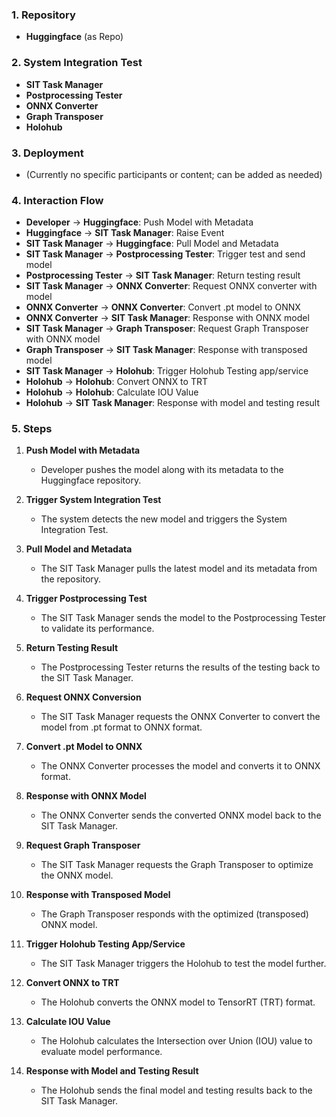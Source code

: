 ### 1. Repository

- **Huggingface** (as Repo)

### 2. System Integration Test

- **SIT Task Manager**
- **Postprocessing Tester**
- **ONNX Converter**
- **Graph Transposer**
- **Holohub**

### 3. Deployment

- (Currently no specific participants or content; can be added as needed)

### 4. Interaction Flow

- **Developer** → **Huggingface**: Push Model with Metadata
- **Huggingface** → **SIT Task Manager**: Raise Event
- **SIT Task Manager** → **Huggingface**: Pull Model and Metadata
- **SIT Task Manager** → **Postprocessing Tester**: Trigger test and send model
- **Postprocessing Tester** → **SIT Task Manager**: Return testing result
- **SIT Task Manager** → **ONNX Converter**: Request ONNX converter with model
- **ONNX Converter** → **ONNX Converter**: Convert .pt model to ONNX
- **ONNX Converter** → **SIT Task Manager**: Response with ONNX model
- **SIT Task Manager** → **Graph Transposer**: Request Graph Transposer with ONNX model
- **Graph Transposer** → **SIT Task Manager**: Response with transposed model
- **SIT Task Manager** → **Holohub**: Trigger Holohub Testing app/service
- **Holohub** → **Holohub**: Convert ONNX to TRT
- **Holohub** → **Holohub**: Calculate IOU Value
- **Holohub** → **SIT Task Manager**: Response with model and testing result

### 5. Steps

1. **Push Model with Metadata**
   - Developer pushes the model along with its metadata to the Huggingface repository.

2. **Trigger System Integration Test**
   - The system detects the new model and triggers the System Integration Test.

3. **Pull Model and Metadata**
   - The SIT Task Manager pulls the latest model and its metadata from the repository.

4. **Trigger Postprocessing Test**
   - The SIT Task Manager sends the model to the Postprocessing Tester to validate its performance.

5. **Return Testing Result**
   - The Postprocessing Tester returns the results of the testing back to the SIT Task Manager.

6. **Request ONNX Conversion**
   - The SIT Task Manager requests the ONNX Converter to convert the model from .pt format to ONNX format.

7. **Convert .pt Model to ONNX**
   - The ONNX Converter processes the model and converts it to ONNX format.

8. **Response with ONNX Model**
   - The ONNX Converter sends the converted ONNX model back to the SIT Task Manager.

9. **Request Graph Transposer**
   - The SIT Task Manager requests the Graph Transposer to optimize the ONNX model.

10. **Response with Transposed Model**
    - The Graph Transposer responds with the optimized (transposed) ONNX model.

11. **Trigger Holohub Testing App/Service**
    - The SIT Task Manager triggers the Holohub to test the model further.

12. **Convert ONNX to TRT**
    - The Holohub converts the ONNX model to TensorRT (TRT) format.

13. **Calculate IOU Value**
    - The Holohub calculates the Intersection over Union (IOU) value to evaluate model performance.

14. **Response with Model and Testing Result**
    - The Holohub sends the final model and testing results back to the SIT Task Manager.